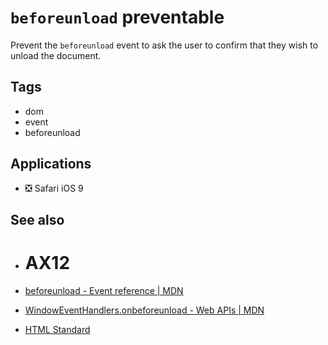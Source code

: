 # `beforeunload` preventable

Prevent the `beforeunload` event to ask the user to confirm that they wish to unload the document.

## Tags

-   dom
-   event
-   beforeunload

## Applications

-   ❎ Safari iOS 9

## See also

-   # AX12

-   [beforeunload - Event reference | MDN](https://developer.mozilla.org/en-US/docs/Web/Events/beforeunload)
-   [WindowEventHandlers.onbeforeunload - Web APIs | MDN](https://developer.mozilla.org/en-US/docs/Web/API/WindowEventHandlers/onbeforeunload)
-   [HTML Standard](https://html.spec.whatwg.org/#prompt-to-unload-a-document)

